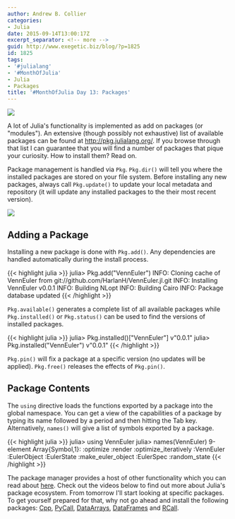 ```yaml
---
author: Andrew B. Collier
categories:
- Julia
date: 2015-09-14T13:00:17Z
excerpt_separator: <!-- more -->
guid: http://www.exegetic.biz/blog/?p=1825
id: 1825
tags:
- '#julialang'
- '#MonthOfJulia'
- Julia
- Packages
title: '#MonthOfJulia Day 13: Packages'
---
```


<!--more-->

<img src="/img/2015/08/Julia-Logo-Packages.png" >

A lot of Julia's functionality is implemented as add on packages (or "modules"). An extensive (though possibly not exhaustive) list of available packages can be found at <http://pkg.julialang.org/>. If you browse through that list I can guarantee that you will find a number of packages that pique your curiosity. How to install them? Read on.

Package management is handled via `Pkg`. `Pkg.dir()` will tell you where the installed packages are stored on your file system. Before installing any new packages, always call `Pkg.update()` to update your local metadata and repository (it will update any installed packages to the their most recent version).

<img src="/img/2015/08/julia-package-management.png" >

## Adding a Package

Installing a new package is done with `Pkg.add()`. Any dependencies are handled automatically during the install process.
  
{{< highlight julia >}}
julia> Pkg.add("VennEuler")
INFO: Cloning cache of VennEuler from git://github.com/HarlanH/VennEuler.jl.git
INFO: Installing VennEuler v0.0.1
INFO: Building NLopt
INFO: Building Cairo
INFO: Package database updated
{{< /highlight >}}

`Pkg.available()` generates a complete list of all available packages while `Pkg.installed()` or `Pkg.status()` can be used to find the versions of installed packages.
  
{{< highlight julia >}}
julia> Pkg.installed()["VennEuler"]
v"0.0.1"
julia> Pkg.installed("VennEuler")
v"0.0.1"
{{< /highlight >}}

`Pkg.pin()` will fix a package at a specific version (no updates will be applied). `Pkg.free()` releases the effects of `Pkg.pin()`.

## Package Contents

The `using` directive loads the functions exported by a package into the global namespace. You can get a view of the capabilities of a package by typing its name followed by a period and then hitting the Tab key. Alternatively, `names()` will give a list of symbols exported by a package.
  
{{< highlight julia >}}
julia> using VennEuler
julia> names(VennEuler)
9-element Array{Symbol,1}:
 :optimize
 :render
 :optimize_iteratively
 :VennEuler
 :EulerObject
 :EulerState
 :make_euler_object
 :EulerSpec
 :random_state
{{< /highlight >}}

The package manager provides a host of other functionality which you can read about [here](http://julia.readthedocs.org/en/latest/manual/packages/). Check out the videos below to find out more about Julia's package ecosystem. From tomorrow I'll start looking at specific packages. To get yourself prepared for that, why not go ahead and install the following packages: [Cpp](http://github.com/timholy/Cpp.jl), [PyCall](http://github.com/stevengj/PyCall.jl), [DataArrays](http://github.com/JuliaStats/DataArrays.jl), [DataFrames](http://github.com/JuliaStats/DataFrames.jl) and [RCall](http://github.com/JuliaStats/RCall.jl).
